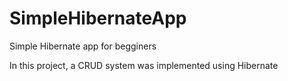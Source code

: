 # SimpleHibernateApp
Simple Hibernate app for begginers


In this project, a CRUD system was implemented using Hibernate
